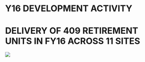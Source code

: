 # Y16 DEVELOPMENT ACTIVITY  

# DELIVERY OF 409 RETIREMENT UNITS IN FY16 ACROSS 11 SITES  

![](tmpvlv34vlq/d2367fb44e98ce51d2610b76a993bc7c95381fa3c9f8f099fa4caa5c39479a30.jpg)  